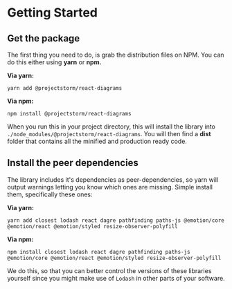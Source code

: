 # Getting Started

## Get the package

The first thing you need to do, is grab the distribution files on NPM. You can do this either using **yarn** or **npm.**

**Via yarn:**

```text
yarn add @projectstorm/react-diagrams
```

**Via npm:**

```text
npm install @projectstorm/react-diagrams
```

When you run this in your project directory, this will install the library into `./node_modules/@projectstorm/react-diagrams`. You will then find a **dist** folder that contains all the minified and production ready code.

## Install the peer dependencies

The library includes it's dependencies as peer-dependencies, so yarn will output warnings letting you know which ones are missing. Simple install them, specifically these ones:

**Via yarn:**

```text
yarn add closest lodash react dagre pathfinding paths-js @emotion/core @emotion/react @emotion/styled resize-observer-polyfill
```

**Via npm:**

```text
npm install closest lodash react dagre pathfinding paths-js @emotion/core @emotion/react @emotion/styled resize-observer-polyfill
```

We do this, so that you can better control the versions of these libraries yourself since you might make use of `Lodash` in other parts of your software.



